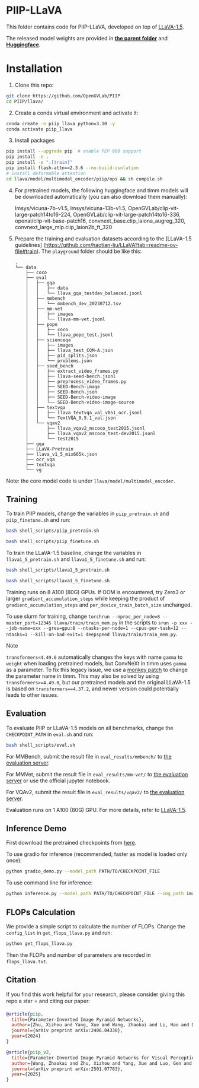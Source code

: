 # PIIP-LLaVA

This folder contains code for PIIP-LLaVA, developed on top of [LLaVA-1.5](https://github.com/haotian-liu/LLaVA).

The released model weights are provided in [**the parent folder**](../README.md) and [**Huggingface**](https://huggingface.co/collections/OpenGVLab/piip-6804939a32e695f42cf3f227).


# Installation

1. Clone this repo:
  ```bash
  git clone https://github.com/OpenGVLab/PIIP
  cd PIIP/llava/
  ```

2. Create a conda virtual environment and activate it:

  ```bash
  conda create -n piip_llava python=3.10 -y
  conda activate piip_llava
  ```

3. Install packages
  ```bash
  pip install --upgrade pip  # enable PEP 660 support
  pip install -e .
  pip install -e ".[train]"
  pip install flash-attn==2.3.6 --no-build-isolation
  # install deformable attention
  cd llava/model/multimodal_encoder/piip/ops && sh compile.sh
  ```

4. For pretrained models, the following huggingface and timm models will be downloaded automatically (you can also download them manually): 

    lmsys/vicuna-7b-v1.5, lmsys/vicuna-13b-v1.5, OpenGVLab/clip-vit-large-patch14to16-224, OpenGVLab/clip-vit-large-patch14to16-336, openai/clip-vit-base-patch16, convnext_base.clip_laiona_augreg_320, convnext_large_mlp.clip_laion2b_ft_320

5. Prepare the training and evaluation datasets according to the [LLaVA-1.5 guidelines] (https://github.com/haotian-liu/LLaVA?tab=readme-ov-file#train). The `playground` folder should be like this:

    ```
    .
    └── data
        ├── coco
        ├── eval
        │   ├── gqa
        │   │   ├── data
        │   │   └── llava_gqa_testdev_balanced.jsonl
        │   ├── mmbench
        │   │   └── mmbench_dev_20230712.tsv
        │   ├── mm-vet
        │   │   ├── images
        │   │   └── llava-mm-vet.jsonl
        │   ├── pope
        │   │   ├── coco
        │   │   └── llava_pope_test.jsonl
        │   ├── scienceqa
        │   │   ├── images
        │   │   ├── llava_test_CQM-A.json
        │   │   ├── pid_splits.json
        │   │   └── problems.json
        │   ├── seed_bench
        │   │   ├── extract_video_frames.py
        │   │   ├── llava-seed-bench.jsonl
        │   │   ├── preprocess_video_frames.py
        │   │   ├── SEED-Bench-image
        │   │   ├── SEED-Bench.json
        │   │   ├── SEED-Bench-video-image
        │   │   └── SEED-Bench-video-image-source
        │   ├── textvqa
        │   │   ├── llava_textvqa_val_v051_ocr.jsonl
        │   │   └── TextVQA_0.5.1_val.json
        │   └── vqav2
        │       ├── llava_vqav2_mscoco_test2015.jsonl
        │       ├── llava_vqav2_mscoco_test-dev2015.jsonl
        │       └── test2015
        ├── gqa
        ├── LLaVA-Pretrain
        ├── llava_v1_5_mix665k.json
        ├── ocr_vqa
        ├── textvqa
        └── vg
    ```
    

Note: the core model code is under `llava/model/multimodal_encoder`.

## Training

To train PIIP models, change the variables in `piip_pretrain.sh` and `piip_finetune.sh` and run:

```bash
bash shell_scripts/piip_pretrain.sh

bash shell_scripts/piip_finetune.sh
```

To train the LLaVA-1.5 baseline, change the variables in `llava1_5_pretrain.sh` and `llava1_5_finetune.sh` and run:

```bash
bash shell_scripts/llava1_5_pretrain.sh

bash shell_scripts/llava1_5_finetune.sh
```

Training runs on 8 A100 (80G) GPUs. If OOM is encountered, try Zero3 or larger `gradient_accumulation_steps` while keeping the product of `gradient_accumulation_steps` and `per_device_train_batch_size` unchanged.

To use slurm for training, change `torchrun --nproc_per_node=8 --master_port=12345 llava/train/train_mem.py` in the scripts to `srun -p xxx --job-name=xxx --gres=gpu:8 --ntasks-per-node=1 --cpus-per-task=12 --ntasks=1 --kill-on-bad-exit=1 deepspeed llava/train/train_mem.py`.

> [!Note]
> `transformers<4.49.0` automatically changes the keys with name `gamma` to `weight` when loading pretrained models, but ConvNeXt in timm uses `gamma` as a parameter. 
> To fix this legacy issue, we use a [monkey patch](llava/model/timm_convnext_monkey_patch.py) to change the parameter name in timm. 
> This may also be solved by using `transformers>=4.49.0`, but our pretrained models and the original LLaVA-1.5 is based on `transformers==4.37.2`, and newer version could potentially leads to other issues.

## Evaluation

To evaluate PIIP or LLaVA-1.5 models on all benchmarks, change the `CHECKPOINT_PATH` in `eval.sh` and run:

```bash
bash shell_scripts/eval.sh
```

For MMBench, submit the result file in `eval_results/mmbench/` to [the evaluation server](https://opencompass.org.cn/leaderboard-multimodal).

For MMVet, submit the result file in `eval_results/mm-vet/` to [the evaluation server](https://huggingface.co/spaces/whyu/MM-Vet_Evaluator) or use the official jupyter notebook.

For VQAv2, submit the result file in `eval_results/vqav2/` to [the evaluation server](https://eval.ai/web/challenges/challenge-page/830/my-submission).


Evaluation runs on 1 A100 (80G) GPU. For more details, refer to [LLaVA-1.5](https://github.com/haotian-liu/LLaVA/blob/main/docs/Evaluation.md).

## Inference Demo

First download the pretrained checkpoints from [here](https://github.com/OpenGVLab/PIIP#multimodal-understanding).

To use gradio for inference (recommended, faster as model is loaded only once):


```bash
python gradio_demo.py --model_path PATH/TO/CHECKPOINT_FILE
```

To use command line for inference:

```bash
python inference.py --model_path PATH/TO/CHECKPOINT_FILE --img_path images/llava_logo.png --prompt "Describe the image."
```



## FLOPs Calculation

We provide a simple script to calculate the number of FLOPs. Change the `config_list` in `get_flops_llava.py` and run:

```bash
python get_flops_llava.py
```

Then the FLOPs and number of parameters are recorded in `flops_llava.txt`.


## Citation

If you find this work helpful for your research, please consider giving this repo a star ⭐ and citing our paper:

```bibtex
@article{piip,
  title={Parameter-Inverted Image Pyramid Networks},
  author={Zhu, Xizhou and Yang, Xue and Wang, Zhaokai and Li, Hao and Dou, Wenhan and Ge, Junqi and Lu, Lewei and Qiao, Yu and Dai, Jifeng},
  journal={arXiv preprint arXiv:2406.04330},
  year={2024}
}

@article{piip_v2,
  title={Parameter-Inverted Image Pyramid Networks for Visual Perception and Multimodal Understanding},
  author={Wang, Zhaokai and Zhu, Xizhou and Yang, Xue and Luo, Gen and Li, Hao and Tian, Changyao and Dou, Wenhan and Ge, Junqi and Lu, Lewei and Qiao, Yu and Dai, Jifeng},
  journal={arXiv preprint arXiv:2501.07783},
  year={2025}
}
```
